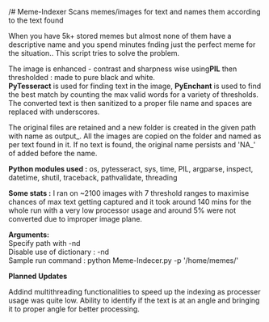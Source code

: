 /# Meme-Indexer
Scans memes/images for text and names them according to the text found  

When you have 5k+ stored memes but almost none of them have a descriptive name and you spend minutes fnding just the perfect meme for the situation.. This script tries to solve the problem. 

The image is enhanced - contrast and sharpness wise using**PIL** then thresholded : made to pure black and white.  
**PyTesseract** is used for finding text in the image, **PyEnchant** is used to find the best match by counting the max valid words for a variety of thresholds.  
The converted text is then sanitized to a proper file name and spaces are replaced with underscores.

The original files are retained and a new folder is created in the given path with name as output_<timestamp>. 
All the images are copied on the folder and named as per text found in it.
If no text is found, the original name persists and 'NA_' of added before the name.  


**Python modules used :**
os, pytesseract, sys, time, PIL, argparse, inspect, datetime, shutil, traceback, pathvalidate, threading

**Some stats :**
I ran on ~2100 images with 7 threshold ranges to maximise chances of max text getting captured and it took around 140 mins for the whole run with a very low processor usage and around 5% were not converted due to improper image plane.

**Arguments:**  
Specify path with -nd  
Disable use of  dictionary : -nd  
Sample run command : python Meme-Indecer.py -p '/home/memes/'

**Planned Updates**

Addind multithreading functionalities to speed up the indexing  as processer usage was quite low.
Ability to identify if the text is at an angle and bringing it to proper angle for better processing.

